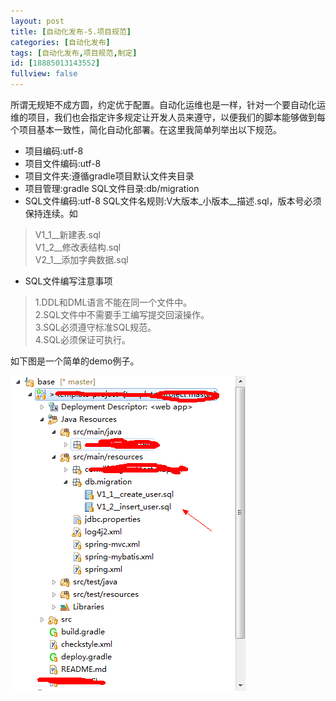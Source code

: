 ```yaml
---
layout: post
title: [自动化发布-5.项目规范]
categories: [自动化发布]
tags: [自动化发布,项目规范,制定]
id: [18885013143552]
fullview: false
---
```

所谓无规矩不成方圆，约定优于配置。自动化运维也是一样，针对一个要自动化运维的项目，我们也会指定许多规定让开发人员来遵守，以便我们的脚本能够做到每个项目基本一致性，简化自动化部署。在这里我简单列举出以下规范。
* 项目编码:utf-8 
* 项目文件编码:utf-8 
* 项目文件夹:遵循gradle项目默认文件夹目录 
* 项目管理:gradle SQL文件目录:db/migration 
* SQL文件编码:utf-8 SQL文件名规则:V大版本_小版本__描述.sql，版本号必须保持连续。如   
>  V1_1__新建表.sql  
>  V1_2__修改表结构.sql  
>  V2_1__添加字典数据.sql  
* SQL文件编写注意事项  
>  1.DDL和DML语言不能在同一个文件中。  
>  2.SQL文件中不需要手工编写提交回滚操作。  
>  3.SQL必须遵守标准SQL规范。  
>  4.SQL必须保证可执行。  

如下图是一个简单的demo例子。

![blob.png](/assets/resources/image/20170327/1490594093761014128.png "1490594093761014128.png")

